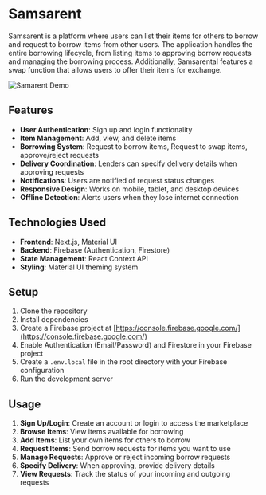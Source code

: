 # Samsarent

Samsarent is a platform where users can list their items for others to borrow and request to borrow items from other users. The application handles the entire borrowing lifecycle, from listing items to approving borrow requests and managing the borrowing process. Additionally, Samsarental features a swap function that allows users to offer their items for exchange. 

![Samarent Demo](https://i.ibb.co/v4gHpFJg/Screenshot-2025-04-22-142317.png)

## Features

- **User Authentication**: Sign up and login functionality
- **Item Management**: Add, view, and delete items
- **Borrowing System**: Request to borrow items, Request to swap items, approve/reject requests
- **Delivery Coordination**: Lenders can specify delivery details when approving requests
- **Notifications**: Users are notified of request status changes
- **Responsive Design**: Works on mobile, tablet, and desktop devices
- **Offline Detection**: Alerts users when they lose internet connection

## Technologies Used

- **Frontend**: Next.js, Material UI
- **Backend**: Firebase (Authentication, Firestore)
- **State Management**: React Context API
- **Styling**: Material UI theming system

## Setup

1. Clone the repository
2. Install dependencies
3. Create a Firebase project at [https://console.firebase.google.com/](https://console.firebase.google.com/)
4. Enable Authentication (Email/Password) and Firestore in your Firebase project
5. Create a `.env.local` file in the root directory with your Firebase configuration
6. Run the development server


## Usage

1. **Sign Up/Login**: Create an account or login to access the marketplace
2. **Browse Items**: View items available for borrowing
3. **Add Items**: List your own items for others to borrow
4. **Request Items**: Send borrow requests for items you want to use
5. **Manage Requests**: Approve or reject incoming borrow requests
6. **Specify Delivery**: When approving, provide delivery details
7. **View Requests**: Track the status of your incoming and outgoing requests





